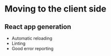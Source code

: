 # Moving to the client side

## React app generation
- Automatic reloading
- Linting
- Good error reporting